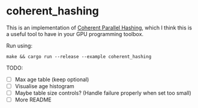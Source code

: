 # coherent_hashing

This is an implementation of [Coherent Parallel Hashing](http://ggg.udg.edu/publicacions/UsersWebs/cohash_siga2011/index.shtml), which I think this is a useful tool to have in your GPU programming toolbox.

Run using:

```
make && cargo run --release --example coherent_hashing
```

TODO:

- [ ] Max age table (keep optional)
- [ ] Visualise age histogram
- [ ] Maybe table size controls? (Handle failure properly when set too small)
- [ ] More README
